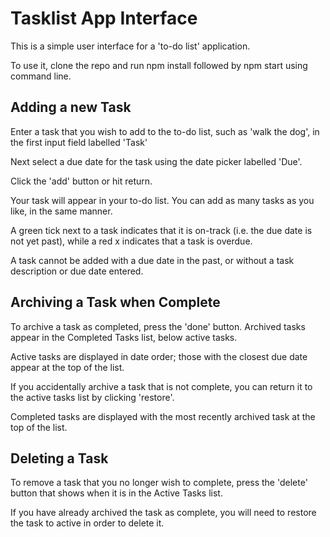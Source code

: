 # Tasklist App Interface

This is a simple user interface for a 'to-do list' application.

To use it, clone the repo and run npm install followed by npm start using command line.

## Adding a new Task

Enter a task that you wish to add to the to-do list, such as 'walk the dog', in the first input field labelled 'Task' 

Next select a due date for the task using the date picker labelled 'Due'.

Click the 'add' button or hit return. 

Your task will appear in your to-do list. You can add as many tasks as you like, in the same manner. 

A green tick next to a task indicates that it is on-track (i.e. the due date is not yet past), while a red x indicates that a task is overdue. 

A task cannot be added with a due date in the past, or without a task description or due date entered. 

## Archiving a Task when Complete

To archive a task as completed, press the 'done' button. Archived tasks appear in the Completed Tasks list, below active tasks. 

Active tasks are displayed in date order; those with the closest due date appear at the top of the list. 

If you accidentally archive a task that is not complete, you can return it to the active tasks list by clicking 'restore'.

Completed tasks are displayed with the most recently archived task at the top of the list.

## Deleting a Task

To remove a task that you no longer wish to complete, press the 'delete' button that shows when it is in the Active Tasks list. 

If you have already archived the task as complete, you will need to restore the task to active in order to delete it.





